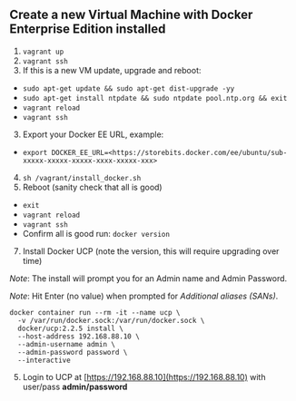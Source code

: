 ## Create a new Virtual Machine with Docker Enterprise Edition installed

1. `vagrant up`
2. `vagrant ssh`
3. If this is a new VM update, upgrade and reboot:
  - `sudo apt-get update && sudo apt-get dist-upgrade -yy`
  - `sudo apt-get install ntpdate && sudo ntpdate pool.ntp.org && exit`
  - `vagrant reload`
  - `vagrant ssh`
3. Export your Docker EE URL, example:
  - `export DOCKER_EE_URL=<https://storebits.docker.com/ee/ubuntu/sub-xxxxx-xxxxx-xxxxx-xxxx-xxxxx-xxx>`
4. `sh /vagrant/install_docker.sh`
5. Reboot (sanity check that all is good)
  - `exit`
  - `vagrant reload`
  - `vagrant ssh`
  - Confirm all is good run: `docker version`
7. Install Docker UCP (note the version, this will require upgrading over time)

*Note*: The install will prompt you for an Admin name and Admin Password.

*Note*: Hit Enter (no value) when prompted for *Additional aliases (SANs)*.

```
docker container run --rm -it --name ucp \
  -v /var/run/docker.sock:/var/run/docker.sock \
  docker/ucp:2.2.5 install \
  --host-address 192.168.88.10 \
  --admin-username admin \
  --admin-password password \
  --interactive
```

5. Login to UCP at [https://192.168.88.10](https://192.168.88.10) with user/pass **admin/password**
